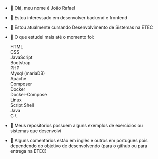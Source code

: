 - 👋 Olá, meu nome é João Rafael
- 👀 Estou interessado em desenvolver backend e frontend
- 🌱 Estou atualmente cursando Desenvolvimento de Sistemas na ETEC
- 🚀 O que estudei mais até o momento foi:

    HTML \
    CSS \
    JavaScript \
    Bootstrap \
    PHP \
    Mysql (mariaDB) \
    Apache \
    Composer \
    Docker \
    Docker-Compose \
    Linux \
    Script Shell \
    Java \
    C \
    
- 🌳 Meus repositórios possuem alguns exemplos de exercicios ou sistemas que desenvolvi
- 🏈 Alguns comentários estão em inglês e outros em português pois dependendo do objetivo de desenvolvendo (para o github ou para entrega na ETEC)

<!---
jrafaelpcruz/jrafaelpcruz is a ✨ special ✨ repository because its `README.md` (this file) appears on your GitHub profile.
You can click the Preview link to take a look at your changes.
--->
